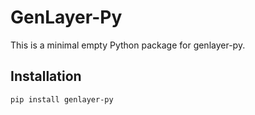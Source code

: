 # GenLayer-Py

This is a minimal empty Python package for genlayer-py.

## Installation
```bash
pip install genlayer-py
```